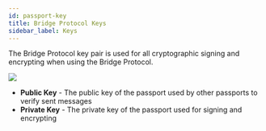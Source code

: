 ```yaml
---
id: passport-key
title: Bridge Protocol Keys
sidebar_label: Keys
---
```


The Bridge Protocol key pair is used for all cryptographic signing and encrypting when using the Bridge Protocol.

<img class='centered' src='/img/passport-key.jpg'></img>

- **Public Key** - The public key of the passport used by other passports to verify sent messages
- **Private Key** - The private key of the passport used for signing and encrypting